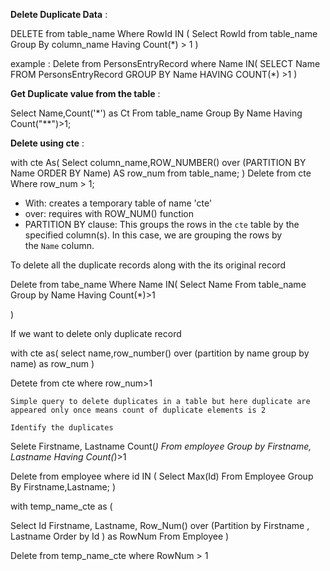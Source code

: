 **Delete Duplicate Data** :

DELETE from table_name
Where RowId IN (
	Select RowId from table_name
	Group By column_name
	Having Count(*) > 1
)

example : 
Delete from PersonsEntryRecord
  where Name IN(
  SELECT  Name 
    FROM PersonsEntryRecord
    GROUP BY Name
    HAVING COUNT(*) >1
  )

**Get Duplicate value from the table** :

Select Name,Count('*') as Ct
From table_name
Group By Name 
Having Count("**")>1;


**Delete using cte** :

with cte As(
		Select column_name,ROW_NUMBER() over (PARTITION BY Name ORDER BY Name) AS row_num from table_name;
)
Delete from cte
Where row_num > 1;

- With: creates a temporary table of name 'cte'
- over: requires with ROW_NUM() function
- PARTITION BY clause:  This groups the rows in the `cte` table by the specified column(s). In this case, we are grouping the rows by the `Name` column.


To delete all the duplicate records along with the  its original record

Delete from tabe_name
Where Name IN(
	Select Name From table_name
	Group by Name
	Having Count(*)>1

)

If we want to delete only duplicate record 

with cte as(
	select name,row_number() over (partition by name group by name) as row_num
)

Detete from cte 
where row_num>1


	Simple query to delete duplicates in a table but here duplicate are appeared only once means count of duplicate elements is 2

	Identify the duplicates 
Selete Firstname, Lastname Count(*) From employee
Group by Firstname, Lastname 
Having Count(*)>1

Delete from employee where id IN (
	Select Max(Id) From Employee Group By Firstname,Lastname;
)



with temp_name_cte as (

Select Id Firstname, Lastname, Row_Num() 
over (Partition by Firstname , Lastname Order by Id ) as RowNum
	From Employee
)

Delete from temp_name_cte where RowNum > 1